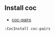 ## Install coc
* [coc-pairs](https://github.com/neoclide/coc-pairs)
```zsh
:CocInstall coc-pairs
```

